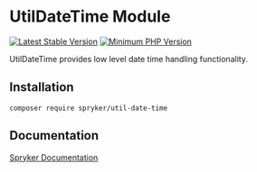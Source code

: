 # UtilDateTime Module
[![Latest Stable Version](https://poser.pugx.org/spryker/util-date-time/v/stable.svg)](https://packagist.org/packages/spryker/util-date-time)
[![Minimum PHP Version](https://img.shields.io/badge/php-%3E%3D%207.4-8892BF.svg)](https://php.net/)

UtilDateTime provides low level date time handling functionality.

## Installation

```
composer require spryker/util-date-time
```

## Documentation

[Spryker Documentation](https://docs.spryker.com)
